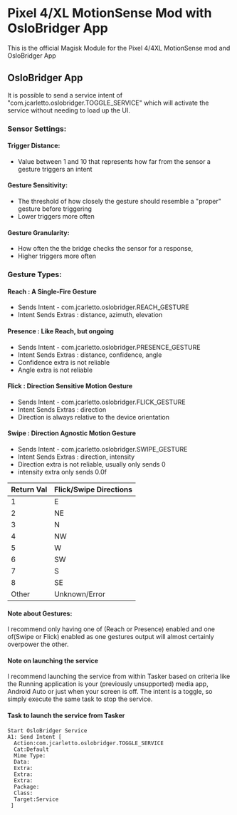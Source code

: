 # Pixel 4/XL MotionSense Mod with OsloBridger App
This is the official Magisk Module for the Pixel 4/4XL MotionSense mod and OsloBridger App


## OsloBridger App
It is possible to send a service intent of "com.jcarletto.oslobridger.TOGGLE_SERVICE" which will activate the service without needing to load up the UI.

### Sensor Settings:
#### Trigger Distance: 
  * Value between 1 and 10 that represents how far from the sensor a gesture triggers an intent

#### Gesture Sensitivity:
  * The threshold of how closely the gesture should resemble a "proper" gesture before triggering
  * Lower triggers more often

#### Gesture Granularity:
  * How often the the bridge checks the sensor for a response,
  * Higher triggers more often


### Gesture Types:
#### Reach : A Single-Fire Gesture
  * Sends Intent - com.jcarletto.oslobridger.REACH_GESTURE
  * Intent Sends Extras : distance, azimuth, elevation

#### Presence : Like Reach, but ongoing
  * Sends Intent - com.jcarletto.oslobridger.PRESENCE_GESTURE
  * Intent Sends Extras : distance, confidence, angle
  * Confidence extra is not reliable
  * Angle extra is not reliable

#### Flick : Direction Sensitive Motion Gesture
  * Sends Intent - com.jcarletto.oslobridger.FLICK_GESTURE
  * Intent Sends Extras : direction
  * Direction is always relative to the device orientation


#### Swipe : Direction Agnostic Motion Gesture
  * Sends Intent - com.jcarletto.oslobridger.SWIPE_GESTURE
  * Intent Sends Extras : direction, intensity
  * Direction extra is not reliable, usually only sends 0
  * intensity extra only sends 0.0f
  
Return Val | Flick/Swipe Directions
-----------|----------------
1 | E
2 | NE
3 | N
4 | NW
5 | W
6 | SW
7 | S
8 | SE
Other | Unknown/Error



#### Note about Gestures:
I recommend only having one of (Reach or Presence) enabled and one of(Swipe or Flick) enabled as one gestures output will almost certainly overpower the other.

#### Note on launching the service
I recommend launching the service from within Tasker based on criteria like the Running application is your (previously unsupported) media app, Android Auto or just when your screen is off. The intent is a toggle, so simply execute the same task to stop the service.

#### Task to launch the service from Tasker
    Start OsloBridger Service
    A1: Send Intent [ 
      Action:com.jcarletto.oslobridger.TOGGLE_SERVICE 
      Cat:Default 
      Mime Type: 
      Data: 
      Extra: 
      Extra: 
      Extra: 
      Package: 
      Class: 
      Target:Service 
     ] 

